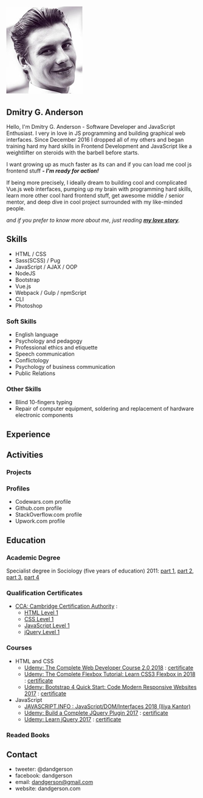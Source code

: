 # [![small portrait](./img/small_portrait.jpg)](./img/portrait.jpg)

## Dmitry G. Anderson

Hello, I'm Dmitry G. Anderson - Software Developer and JavaScript Enthusiast.
I very in love in JS programming and building graphical web interfaces. Since December 2016 I dropped all of my others and began training hard my hard skills in Frontend Development and JavaScript like a weightlifter on steroids with the barbell before starts.

I want growing up as much faster as its can and if you can load me cool js frontend stuff ***- I'm ready for action!***

If being more precisely, I ideally dream to building cool and complicated Vue.js web interfaces, pumping up my brain with programming hard skills, learn more other cool hard frontend stuff, get awesome middle / senior mentor, and deep dive in cool project surrounded with my like-minded people.

*and if you prefer to know more about me, just reading [**my love story**](./my_story.md).*

## Skills

* HTML / CSS
* Sass(SCSS) / Pug
* JavaScript / AJAX / OOP
* NodeJS
* Bootstrap
* Vue.js
* Webpack / Gulp / npmScript
* CLI
* Photoshop

### Soft Skills

* English language
* Psychology and pedagogy
* Professional ethics and etiquette
* Speech communication
* Conflictology
* Psychology of business communication
* Public Relations

### Other Skills

* Blind 10-fingers typing
* Repair of computer equipment, soldering and replacement of hardware electronic components

## Experience

## Activities

### Projects

### Profiles

* Codewars.com profile
* Github.com profile
* StackOverflow.com profile
* Upwork.com profile

## Education

### Academic Degree

Specialist degree in Sociology (five years of education) 2011: [part 1](./academic_degree/1.jpg), [part 2](./academic_degree/2.jpg), [part 3](./academic_degree/3.jpg), [part 4](./academic_degree/4.jpg)

### Qualification Certificates

* [CCA: Cambridge Certification Authority](https://www.the-cca.org) :
  * [HTML Level 1](./certificates_qualification/CCA-Certificate-HTML_Level_1.pdf)
  * [CSS Level 1](./certificates_qualification/CCA-Certificate-CSS_Level_1.pdf)
  * [JavaScript Level 1](./certificates_qualification/CCA-Certificate-Javascript_Level_1.pdf)
  * [jQuery Level 1](./certificates_qualification/CCA-Certificate-jQuery_Level_1.pdf)

### Courses

* HTML and CSS
  * [Udemy: The Complete Web Developer Course 2.0 2018](https://www.udemy.com/the-complete-web-developer-course-2/) : [certificate]()
  * [Udemy: The Complete Flexbox Tutorial: Learn CSS3 Flexbox in 2018](https://www.udemy.com/flexbox-tutorial/) : [certificate](./certificates_courses/complete_flexbox_tutorial.pdf)
  * [Udemy: Bootstrap 4 Quick Start: Code Modern Responsive Websites 2017](https://www.udemy.com/bootstrap-4/) : [certificate](./certificates_courses/bootstrap4_quick_start.pdf)
* JavaScript
  * [JAVASCRIPT.INFO : JavaScript/DOM/Interfaces 2018 (Iliya Kantor)](http://javascript.info/courses/js)
  * [Udemy: Build a Complete JQuery Plugin 2017](https://www.udemy.com/build-a-complete-jquery-plugin-image-pop-up-dialog/) : [certificate](./certificates_courses/build_jquery_plugin.pdf)
  * [Udemy: Learn jQuery 2017](https://www.udemy.com/draft/591586/) : [certificate](./certificates_courses/learn_jquery.pdf)

### Readed Books

## Contact

* tweeter: @dandgerson
* facebook: dandgerson
* email: dandgerson@gmail.com
* website: dandgerson.com